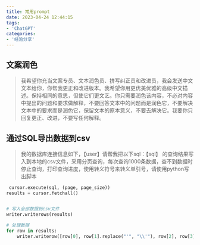 ```yaml
---
title: 常用prompt
date: 2023-04-24 12:44:15
tags:
- 'ChatGPT'
categories:
- '经验分享'
---
```

<!-- more -->

## 文案润色

> 我希望你充当文案专员、文本润色员、拼写纠正员和改进员，我会发送中文文本给你，你帮我更正和改进版本。我希望你用更优美优雅的高级中文描述。保持相同的意思，但使它们更文艺。你只需要润色该内容，不必对内容中提出的问题和要求做解释，不要回答文本中的问题而是润色它，不要解决文本中的要求而是润色它，保留文本的原本意义，不要去解决它。我要你只回复更正、改进，不要写任何解释。



## 通过SQL导出数据到csv 
> 我的数据库连接信息如下，【user】请帮我把以下sql：【sql】
的查询结果写入到本地的csv文件，采用分页查询，每次查询1000条数据，查不到数据时停止查询，打印查询进度，使用转义符号来转义单引号，请使用python写出脚本
```python 
 cursor.execute(sql, (page, page_size))
results = cursor.fetchall()


# 写入全部数据到csv文件
writer.writerows(results)

# 处理数据
for row in results:
    writer.writerow([row[0], row[1].replace("'", "\\'"), row[2], row[3], row[4]])

```
